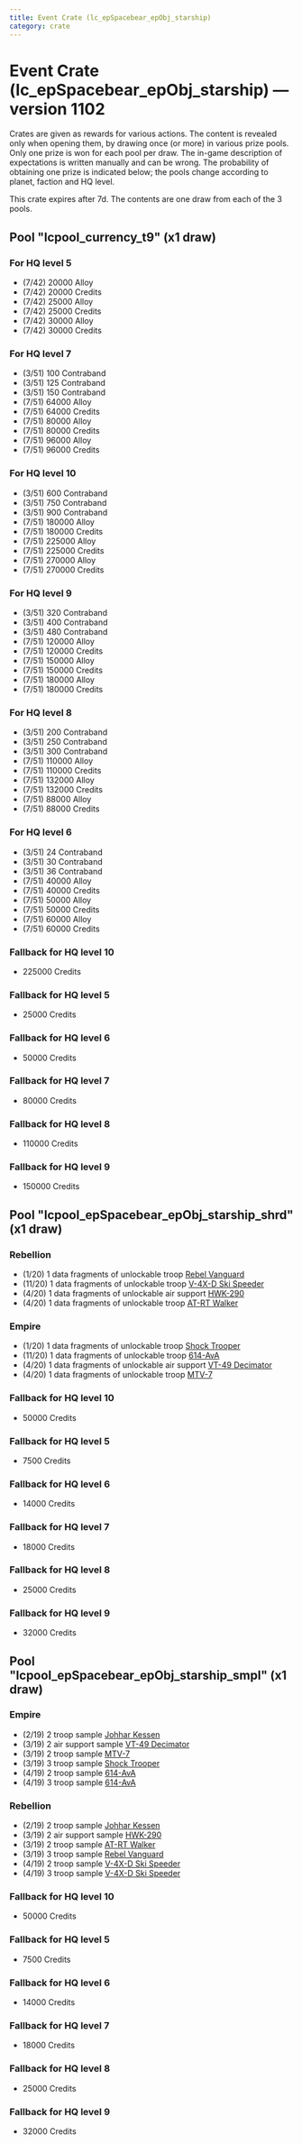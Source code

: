 ```yaml
---
title: Event Crate (lc_epSpacebear_epObj_starship)
category: crate
---
```


# Event Crate (lc_epSpacebear_epObj_starship) — version 1102

Crates are given as rewards for various actions. The content is revealed only when opening them, by drawing once (or more) in various prize pools. Only one prize is won for each pool per draw. The in-game description of expectations is written manually and can be wrong. The probability of obtaining one prize is indicated below; the pools change according to planet, faction and HQ level.

This crate expires after 7d. The contents are one draw from each of the 3 pools.

## Pool "lcpool_currency_t9" (x1 draw)

### For HQ level 5

  * (7/42) 20000 Alloy
  * (7/42) 20000 Credits
  * (7/42) 25000 Alloy
  * (7/42) 25000 Credits
  * (7/42) 30000 Alloy
  * (7/42) 30000 Credits

### For HQ level 7

  * (3/51) 100 Contraband
  * (3/51) 125 Contraband
  * (3/51) 150 Contraband
  * (7/51) 64000 Alloy
  * (7/51) 64000 Credits
  * (7/51) 80000 Alloy
  * (7/51) 80000 Credits
  * (7/51) 96000 Alloy
  * (7/51) 96000 Credits

### For HQ level 10

  * (3/51) 600 Contraband
  * (3/51) 750 Contraband
  * (3/51) 900 Contraband
  * (7/51) 180000 Alloy
  * (7/51) 180000 Credits
  * (7/51) 225000 Alloy
  * (7/51) 225000 Credits
  * (7/51) 270000 Alloy
  * (7/51) 270000 Credits

### For HQ level 9

  * (3/51) 320 Contraband
  * (3/51) 400 Contraband
  * (3/51) 480 Contraband
  * (7/51) 120000 Alloy
  * (7/51) 120000 Credits
  * (7/51) 150000 Alloy
  * (7/51) 150000 Credits
  * (7/51) 180000 Alloy
  * (7/51) 180000 Credits

### For HQ level 8

  * (3/51) 200 Contraband
  * (3/51) 250 Contraband
  * (3/51) 300 Contraband
  * (7/51) 110000 Alloy
  * (7/51) 110000 Credits
  * (7/51) 132000 Alloy
  * (7/51) 132000 Credits
  * (7/51) 88000 Alloy
  * (7/51) 88000 Credits

### For HQ level 6

  * (3/51) 24 Contraband
  * (3/51) 30 Contraband
  * (3/51) 36 Contraband
  * (7/51) 40000 Alloy
  * (7/51) 40000 Credits
  * (7/51) 50000 Alloy
  * (7/51) 50000 Credits
  * (7/51) 60000 Alloy
  * (7/51) 60000 Credits

### Fallback for HQ level 10

  * 225000 Credits

### Fallback for HQ level 5

  * 25000 Credits

### Fallback for HQ level 6

  * 50000 Credits

### Fallback for HQ level 7

  * 80000 Credits

### Fallback for HQ level 8

  * 110000 Credits

### Fallback for HQ level 9

  * 150000 Credits

## Pool "lcpool_epSpacebear_epObj_starship_shrd" (x1 draw)

### Rebellion

  * (1/20) 1 data fragments of unlockable troop [Rebel Vanguard](Vanguard)
  * (11/20) 1 data fragments of unlockable troop [V-4X-D Ski Speeder](PolarShip)
  * (4/20) 1 data fragments of unlockable air support [HWK-290](HWK290)
  * (4/20) 1 data fragments of unlockable troop [AT-RT Walker](ATRT)

### Empire

  * (1/20) 1 data fragments of unlockable troop [Shock Trooper](Shock)
  * (11/20) 1 data fragments of unlockable troop [614-AvA](614AVA)
  * (4/20) 1 data fragments of unlockable air support [VT-49 Decimator](VT49)
  * (4/20) 1 data fragments of unlockable troop [MTV-7](MTV7)

### Fallback for HQ level 10

  * 50000 Credits

### Fallback for HQ level 5

  * 7500 Credits

### Fallback for HQ level 6

  * 14000 Credits

### Fallback for HQ level 7

  * 18000 Credits

### Fallback for HQ level 8

  * 25000 Credits

### Fallback for HQ level 9

  * 32000 Credits

## Pool "lcpool_epSpacebear_epObj_starship_smpl" (x1 draw)

### Empire

  * (2/19) 2 troop sample [Johhar Kessen](EmpireJohhar)
  * (3/19) 2 air support sample [VT-49 Decimator](VT49)
  * (3/19) 2 troop sample [MTV-7](MTV7)
  * (3/19) 3 troop sample [Shock Trooper](Shock)
  * (4/19) 2 troop sample [614-AvA](614AVA)
  * (4/19) 3 troop sample [614-AvA](614AVA)

### Rebellion

  * (2/19) 2 troop sample [Johhar Kessen](RebelJohhar)
  * (3/19) 2 air support sample [HWK-290](HWK290)
  * (3/19) 2 troop sample [AT-RT Walker](ATRT)
  * (3/19) 3 troop sample [Rebel Vanguard](Vanguard)
  * (4/19) 2 troop sample [V-4X-D Ski Speeder](PolarShip)
  * (4/19) 3 troop sample [V-4X-D Ski Speeder](PolarShip)

### Fallback for HQ level 10

  * 50000 Credits

### Fallback for HQ level 5

  * 7500 Credits

### Fallback for HQ level 6

  * 14000 Credits

### Fallback for HQ level 7

  * 18000 Credits

### Fallback for HQ level 8

  * 25000 Credits

### Fallback for HQ level 9

  * 32000 Credits